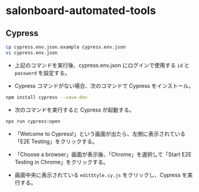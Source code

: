 # salonboard-automated-tools

## Cypress

```sh
cp cypress.env.json.example cypress.env.json
vi cypress.env.json
```
- 上記のコマンドを実行後、cypress.env.json にログインで使用する `id` と `password` を設定する。

- Cypress コマンドがない場合、次のコマンドで Cypress をインストール。
```sh
npm install cypress --save-dev
```

- 次のコマンドを実行すると Cypress が起動する。
```sh
npx run cypress:open
```

- 「Welcome to Cypress!」という画面が出たら、左側に表示されている「E2E Testing」をクリックする。

- 「Choose a browser」画面が表示後、「Chrome」を選択して「Start E2E Testing in Chrome」をクリックする。

- 画面中央に表示されている `editStyle.cy.js` をクリックし、Cypress を実行する。
